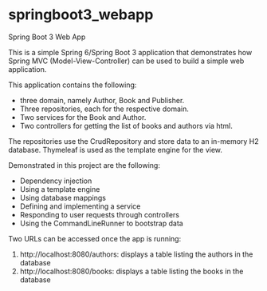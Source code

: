# springboot3_webapp
 Spring Boot 3 Web App

This is a simple Spring 6/Spring Boot 3 application that demonstrates how Spring MVC (Model-View-Controller) can be used to build a simple web application.

This application contains the following:
- three domain, namely Author, Book and Publisher.
- Three repositories, each for the respective domain.
- Two services for the Book and Author.
- Two controllers for getting the list of books and authors via html.

The repositories use the CrudRepository and store data to an in-memory H2 database. Thymeleaf is used as the template engine for the view.

Demonstrated in this project are the following:
- Dependency injection
- Using a template engine
- Using database mappings
- Defining and implementing a service
- Responding to user requests through controllers
- Using the CommandLineRunner to bootstrap data

Two URLs can be accessed once the app is running:
1. http://localhost:8080/authors: displays a table listing the authors in the database
2. http://localhost:8080/books: displays a table listing the books in the database
